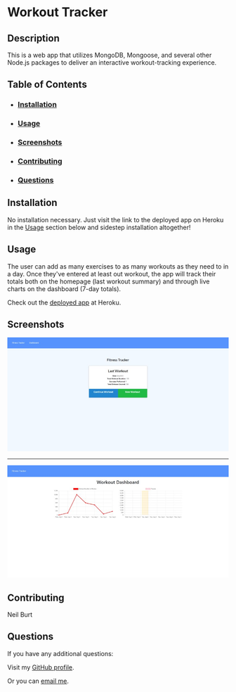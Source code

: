 # Workout Tracker  
  
## Description  
  
This is a web app that utilizes MongoDB, Mongoose, and several other Node.js packages to deliver an interactive workout-tracking experience.  
  
## Table of Contents  
- ### [Installation](#installation)
- ### [Usage](#usage)
- ### [Screenshots](#screenshots)
- ### [Contributing](#contributing)
- ### [Questions](#questions)
  
## Installation  
  
No installation necessary. Just visit the link to the deployed app on Heroku in the [Usage](#usage) section below and sidestep installation altogether!  
  
## Usage  
  
The user can add as many exercises to as many workouts as they need to in a day. Once they've entered at least out workout, the app will track their totals both on the homepage (last workout summary) and through live charts on the dashboard (7-day totals).  
  
Check out the [deployed app](https://arcane-shelf-58681.herokuapp.com/) at Heroku.  
  
## Screenshots  
![screenshot of Workout Tracker landing page](./public/images/screenshot.jpg)  
  
---  
  
![screenshot of Workout Tracker dashboard charts](./public/images/screenshot2.jpg)  
  
## Contributing  
  
Neil Burt  
    
## Questions  
  
If you have any additional questions:  
  
Visit my [GitHub profile](https://github.com/neilburt).  
  
Or you can [email me](mailto:neil.burt@comcast.net).